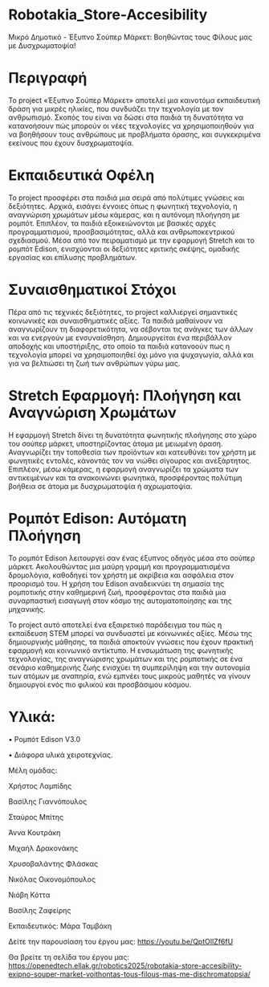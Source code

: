 # Robotakia_Store-Accesibility
 Μικρό Δημοτικό - Έξυπνο Σούπερ Μάρκετ: Βοηθώντας τους Φίλους μας με Δυσχρωματοψία!

# Περιγραφή
Το project «Έξυπνο Σούπερ Μάρκετ» αποτελεί μια καινοτόμα εκπαιδευτική δράση για μικρές ηλικίες, που συνδυάζει την τεχνολογία με τον ανθρωπισμό. Σκοπός του είναι να δώσει στα παιδιά τη δυνατότητα να κατανοήσουν πώς μπορούν οι νέες τεχνολογίες να χρησιμοποιηθούν για να βοηθήσουν τους ανθρώπους με προβλήματα όρασης, και συγκεκριμένα εκείνους που έχουν δυσχρωματοψία.

# Εκπαιδευτικά Οφέλη 
Το project προσφέρει στα παιδιά μια σειρά από πολύτιμες γνώσεις και δεξιότητες. Αρχικά, εισάγει έννοιες όπως η φωνητική τεχνολογία, η αναγνώριση χρωμάτων μέσω κάμερας, και η αυτόνομη πλοήγηση με ρομπότ. Επιπλέον, τα παιδιά εξοικειώνονται με βασικές αρχές προγραμματισμού, προσβασιμότητας, αλλά και ανθρωποκεντρικού σχεδιασμού. Μέσα από τον πειραματισμό με την εφαρμογή Stretch και το ρομπότ Edison, ενισχύονται οι δεξιότητες κριτικής σκέψης, ομαδικής εργασίας και επίλυσης προβλημάτων. 

# Συναισθηματικοί Στόχοι
Πέρα από τις τεχνικές δεξιότητες, το project καλλιεργεί σημαντικές κοινωνικές και συναισθηματικές αξίες. Τα παιδιά μαθαίνουν να αναγνωρίζουν τη διαφορετικότητα, να σέβονται τις ανάγκες των άλλων και να ενεργούν με ενσυναίσθηση. Δημιουργείται ένα περιβάλλον αποδοχής και υποστήριξης, στο οποίο τα παιδιά κατανοούν πως η τεχνολογία μπορεί να χρησιμοποιηθεί όχι μόνο για ψυχαγωγία, αλλά και για να βελτιώσει τη ζωή των ανθρώπων γύρω μας.  

# Stretch Εφαρμογή: Πλοήγηση και Αναγνώριση Χρωμάτων 
Η εφαρμογή Stretch δίνει τη δυνατότητα φωνητικής πλοήγησης στο χώρο του σούπερ μάρκετ, υποστηρίζοντας άτομα με μειωμένη όραση. Αναγνωρίζει την τοποθεσία των προϊόντων και κατευθύνει τον χρήστη με φωνητικές εντολές, κάνοντάς τον να νιώθει σίγουρος και ανεξάρτητος. Επιπλέον, μέσω κάμερας, η εφαρμογή αναγνωρίζει τα χρώματα των αντικειμένων και τα ανακοινώνει φωνητικά, προσφέροντας πολύτιμη βοήθεια σε άτομα με δυσχρωματοψία ή αχρωματοψία. 

# Ρομπότ Edison: Αυτόματη Πλοήγηση
Το ρομπότ Edison λειτουργεί σαν ένας έξυπνος οδηγός μέσα στο σούπερ μάρκετ. Ακολουθώντας μια μαύρη γραμμή και προγραμματισμένα δρομολόγια, καθοδηγεί τον χρήστη με ακρίβεια και ασφάλεια στον προορισμό του. Η χρήση του Edison αναδεικνύει τη σημασία της ρομποτικής στην καθημερινή ζωή, προσφέροντας στα παιδιά μια συναρπαστική εισαγωγή στον κόσμο της αυτοματοποίησης και της μηχανικής. 

Το project αυτό αποτελεί ένα εξαιρετικό παράδειγμα του πώς η εκπαίδευση STEM μπορεί να συνδυαστεί με κοινωνικές αξίες. Μέσω της δημιουργικής μάθησης, τα παιδιά αποκτούν γνώσεις που έχουν πρακτική εφαρμογή και κοινωνικό αντίκτυπο. Η ενσωμάτωση της φωνητικής τεχνολογίας, της αναγνώρισης χρωμάτων και της ρομποτικής σε ένα σενάριο καθημερινής ζωής ενισχύει τη συμπερίληψη και την αυτονομία των ατόμων με αναπηρία, ενώ εμπνέει τους μικρούς μαθητές να γίνουν δημιουργοί ενός πιο φιλικού και προσβάσιμου κόσμου. 

# Υλικά: 
• Ρομπότ Edison V3.0

• Διάφορα υλικά χειροτεχνίας. 

Μέλη ομάδας:  

Χρήστος Λαμπίδης

Βασίλης Γιαννόπουλος

Σταύρος Μπίτης

Άννα Κουτράκη

Μιχαήλ Δρακονάκης

Χρυσοβαλάντης Φλάσκας

Νικόλας Οικονομόπουλος

Νιόβη Κόττα

Βασίλης Ζαφείρης

Εκπαιδευτικός: Μάρα Ταμβάκη

Δείτε την παρουσίαση του έργου μας: 
https://youtu.be/QptOIlZf6fU

Θα βρείτε τη σελίδα του έργου μας: 
https://openedtech.ellak.gr/robotics2025/robotakia-store-accesibility-exipno-souper-market-voithontas-tous-filous-mas-me-dischromatopsia/
